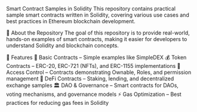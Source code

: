 Smart Contract Samples in Solidity
This repository contains practical sample smart contracts written in Solidity, covering various use cases and best practices in Ethereum blockchain development.

🚀 About the Repository
The goal of this repository is to provide real-world, hands-on examples of smart contracts, making it easier for developers to understand Solidity and blockchain concepts.

📌 Features
📜 Basic Contracts – Simple examples like SimpleDEX
💰 Token Contracts – ERC-20, ERC-721 (NFTs), and ERC-1155 implementations
🔐 Access Control – Contracts demonstrating Ownable, Roles, and permission management
🤝 DeFi Contracts – Staking, lending, and decentralized exchange samples
🏛 DAO & Governance – Smart contracts for DAOs, voting mechanisms, and governance models
⚡ Gas Optimization – Best practices for reducing gas fees in Solidity